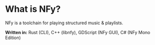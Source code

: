 # What is NFy?

NFy is a toolchain for playing structured music & playlists.

**Written in:** Rust (CLI), C++ (libnfy), GDScript (NFy GUI), C# (NFy Mono Edition)
